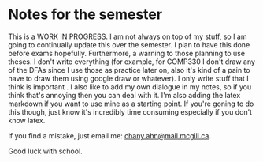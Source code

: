 # Notes for the semester
This is a WORK IN PROGRESS. I am not always on top of my stuff, so I am going to continually update this over the semester. I plan to have this done before exams hopefully. Furthermore, a warning to those planning to use theses. I don't write everything (for example, for COMP330 I don't draw any of the DFAs since I use those as practice later on, also it's kind of a pain to have to draw them using google draw or whatever). I only write stuff that I think is important . I also like to add my own dialogue in my notes, so if you think that's annoying then you can deal with it. I'm also adding the latex markdown if you want to use mine as a starting point. If you're goning to do this though, just know it's incredibly time consuming especially if you don't know latex.

If you find a mistake, just email me: chany.ahn@mail.mcgill.ca.

Good luck with school.
